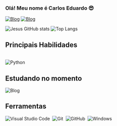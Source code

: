 ### Olá! Meu nome é Carlos Eduardo 😎 

[![Blog](https://img.shields.io/badge/Instagram-E4405F?style=for-the-badge&logo=instagram&logoColor=white)](https://www.instagram.com/_4carlos/)
[![Blog](https://img.shields.io/badge/-Gmail-%23333?style=for-the-badge&logo=gmail&logoColor=white)]('mailto:ce2712204@gmail.com')


![Jesus GitHub stats](https://github-readme-stats.vercel.app/api?username=CarlosSilva576&show_icons=true&theme=dark)
![Top Langs](https://github-readme-stats.vercel.app/api/top-langs/?username=CarlosSilva576&layout=compact&theme=dark)

## Principais Habilidades
<div style="display: inline-block"><br/>
<img align= 'center' alt='Python' src="https://img.shields.io/badge/Python-14354C?style=for-the-badge&logo=python&logoColor=white" />

</div>

## Estudando no momento

![Blog](https://img.shields.io/badge/Python-14354C?style=for-the-badge&logo=python&logoColor=white)

## Ferramentas

![Visual Studio Code](https://img.shields.io/badge/-Visual%20Studio%20Code-00FFFF?style=for-the-badge&logo=visual-studio-code&logoColor=007ACC&labelColor=00FFFF)&nbsp;
![Git](https://img.shields.io/badge/-Git-FFA500?style=for-the-badge&logo=git&labelColor=FFA500)&nbsp;
![GitHub](https://img.shields.io/badge/-GitHub-363636?style=for-the-badge&logo=github&labelColor=363636)&nbsp;
![Windows](https://img.shields.io/badge/-Windows-00BFFF?style=for-the-badge&logo=windows&labelColor=00BFFF)&nbsp;
